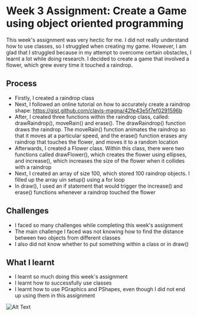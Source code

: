 # Week 3 Assignment: Create a Game using object oriented programming

This week's assignment was very hectic for me. I did not really understand how to use classes, so I struggled when creating my game. However, I am glad that I struggled because in my attempt to overcome certain obstacles, I learnt a lot while doing research. I decided to create a game that involved a flower, which grew every time it touched a raindrop.

## Process

- Firstly, I created a raindrop class
- Next, I followed an online tutorial on how to accurately create a raindrop shape: https://gist.github.com/clavis-magna/42fe43e5f7ef0291596b
- After, I created three functions within the raindrop class, called: drawRaindrop(), moveRain() and erase(). The drawRaindrop() function draws the raindrop. The moveRain() function animates the raindrop so that it moves at a particular speed, and the erase() function erases any raindrop that touches the flower, and moves it to a random location
- Afterwards, I created a Flower class. Within this class, there were two functions called drawFlower(), which creates the flower using ellipses, and increase(), which increases the size of the flower when it collides with a raindrop
- Next, I created an array of size 100, which stored 100 raindrop objects. I filled up the array uin setup() using a for loop
- In draw(), I used an if statement that would trigger the increase() and erase() functions whenever a raindrop touched the flower

## Challenges

- I faced so many challenges while completing this week's assignment
- The main challenge I faced was not knowing how to find the distance between two objects from different classes
- I also did not know whether to put something within a class or in draw()

## What I learnt

- I learnt so much doing this week's assignment
- I learnt how to successfully use classes
- I learnt how to use PGraphics and PShapes, even though I did not end up using them in this assignment

![Alt Text]()

